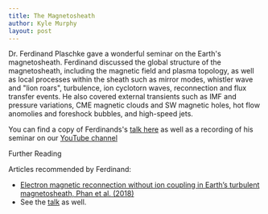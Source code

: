 ```yaml
---
title: The Magnetosheath
author: Kyle Murphy
layout: post
---
```


Dr. Ferdinand Plaschke gave a wonderful seminar on the Earth's magnetosheath. Ferdinand discussed the global structure of the magnetosheath, including the magnetic field and plasma topology, as well as local processes within the sheath such as mirror modes, whistler wave and "lion roars", turbulence, ion cyclotorn waves, reconnection and flux transfer events. He also covered external transients such as IMF and pressure variations, CME magnetic clouds and SW magnetic holes, hot flow anomolies and foreshock bubbles, and high-speed jets.

You can find a copy of Ferdinands's [talk here][1] as well as a recording of his seminar on our [YouTube channel][2]

Further Reading

Articles recommended by Ferdinand:

- [Electron magnetic reconnection without ion coupling in Earth’s turbulent magnetosheath, Phan et al. (2018)][3]
- See the [talk][1] as well.



[1]:https://github.com/MSOLSS/MagSeminars/blob/master/presentations/Plaschke_msh.pdf
[2]:https://www.youtube.com/channel/UCNlOK9mCmI3V111EHQRCuEQ
[3]:https://www.nature.com/articles/s41586-018-0091-5
